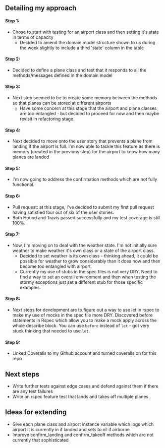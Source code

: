 Detailing my approach
--------------------

#### Step 1:
- Chose to start with testing for an airport class and then setting it's state in terms of capacity
  - Decided to amend the domain model structure shown to us during the week slightly to include a third 'state' column in the table

#### Step 2:
- Decided to define a plane class and test that it responds to all the methods/messages defined in the domain model

#### Step 3:
- Next step seemed to be to create some memory between the methods so that planes can be stored at different airports
  - Have some concern at this stage that the airport and plane classes are too entangled - but decided to proceed for now and then maybe revisit in refactoring stage.

#### Step 4:
- Next decided to move onto the user story that prevents a plane from landing if the airport is full. I'm now able to tackle this feature as there is memory (created in the previous step) for the airport to know how many planes are landed

#### Step 5:
- I'm now going to address the confirmation methods which are not fully functional.

#### Step 6:
- Pull request: at this stage, I've decided to submit my first pull request having satisfied four out of six of the user stories.
- Both Hound and Travis passed successfully and my test coverage is still 100%.

#### Step 7:
- Now, I'm moving on to deal with the weather state. I'm not initially sure weather to make weather it's own class or a state of the airport class.
  - Decided to set weather is its own class - thinking ahead, it could be possible for weather to grow considerably than it does now and then become too entangled with airport.
  - Currently my use of stubs in the spec files is not very DRY. Need to find a way to set an overall environment and then when testing the stormy exceptions just set a different stub for those specific examples.

#### Step 8:
- Next steps for development are to figure out a way to use let in rspec to make my use of mocks in the spec file more DRY. Discovered before statements in Rspec which allow you to make a mock apply across the whole describe block. You can use `before` instead of `let` - got very stuck thinking that needed to use `let`.

#### Step 9:
- Linked Coveralls to my Github account and turned coveralls on for this repo

Next steps
--------------------

* Write further tests against edge cases and defend against them if there are any test failures
* Write an rspec feature test that lands and takes off multiple planes

Ideas for extending
--------------------

* Give each plane class and airport instance variable which logs which airport it is currently in if landed and sets to nil if airborne
* Improve confirm_landing and confirm_takeoff methods which are not currently that sophisticated
